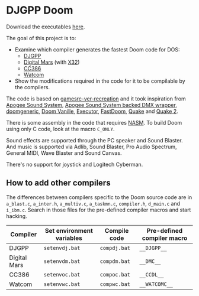 # DJGPP Doom
Download the executables [here](https://github.com/FrenkelS/djdoom/releases).

The goal of this project is to:
* Examine which compiler generates the fastest Doom code for DOS:
  - [DJGPP](https://github.com/andrewwutw/build-djgpp)
  - [Digital Mars](https://digitalmars.com) (with [X32](https://github.com/Olde-Skuul/KitchenSink/tree/master/sdks/dos/x32))
  - [CC386](https://ladsoft.tripod.com/cc386_compiler.html)
  - [Watcom](https://github.com/open-watcom/open-watcom-v2)
* Show the modifications required in the code for it to be compilable by the compilers.

The code is based on [gamesrc-ver-recreation](https://bitbucket.org/gamesrc-ver-recreation/doom)
and it took inspiration from
[Apogee Sound System](https://bitbucket.org/gamesrc-ver-recreation/audiolib),
[Apogee Sound System backed DMX wrapper](https://bitbucket.org/gamesrc-ver-recreation/apodmx),
[doomgeneric](https://github.com/ozkl/doomgeneric),
[Doom Vanille](https://github.com/AXDOOMER/doom-vanille),
[Executor](https://github.com/ctm/executor),
[FastDoom](https://github.com/viti95/FastDoom),
[Quake](https://github.com/id-Software/Quake) and
[Quake 2](https://github.com/id-Software/Quake-2).

There is some assembly in the code that requires [NASM](https://www.nasm.us).
To build Doom using only C code, look at the macro `C_ONLY`.

Sound effects are supported through the PC speaker and Sound Blaster.
And music is supported via Adlib, Sound Blaster, Pro Audio Spectrum, General MIDI, Wave Blaster and Sound Canvas.

There's no support for joystick and Logitech Cyberman.

## How to add other compilers
The differences between compilers specific to the Doom source code are in `a_blast.c`, `a_inter.h`, `a_multiv.c`, `a_taskmn.c`, `compiler.h`, `d_main.c` and `i_ibm.c`.
Search in those files for the pre-defined compiler macros and start hacking.

|Compiler    |Set environment variables|Compile code|Pre-defined compiler macro|
|------------|-------------------------|------------|--------------------------|
|DJGPP       |`setenvdj.bat`           |`compdj.bat`|`__DJGPP__`               |
|Digital Mars|`setenvdm.bat`           |`compdm.bat`|`__DMC__`                 |
|CC386       |`setenvoc.bat`           |`compoc.bat`|`__CCDL__`                |
|Watcom      |`setenvwc.bat`           |`compwc.bat`|`__WATCOMC__`             |
